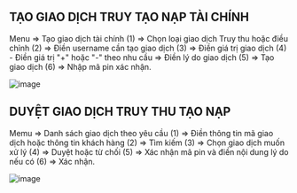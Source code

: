 ## TẠO GIAO DỊCH TRUY TẠO NẠP TÀI CHÍNH

Menu => Tạo giao dịch tài chính (1) => Chọn loại giao dịch Truy thu hoặc điều chỉnh (2) => Điền username cần tạo giao dịch (3) => Điền giá trị giao dịch (4) - Điền giá trị "+" hoặc "-" theo nhu cầu => Điền lý do giao dịch (5) => Tạo giao dịch (6) => Nhập mã pin xác nhận.

![image](https://user-images.githubusercontent.com/85599407/189509594-c36c6297-0f85-4ab1-9800-c60f82011ca8.png)

## DUYỆT GIAO DỊCH TRUY THU TẠO NẠP

Memu => Danh sách giao dịch theo yêu cầu (1) => Điền thông tin mã giao dịch hoặc thông tin khách hàng (2) => Tìm kiếm (3) => Chọn giao dịch muốn xử lý (4) => Duyệt hoặc từ chối (5) => Xác nhận mã pin và điền nội dung lý do nếu có (6) => Xác nhận.

![image](https://user-images.githubusercontent.com/85599407/189510016-9cfa8488-01f9-4f11-8b0f-6ebae59daab0.png)
